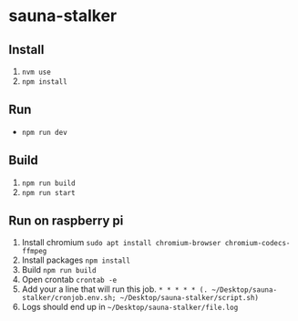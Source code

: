# sauna-stalker

## Install
1. `nvm use`
2. `npm install`

## Run
- `npm run dev`

## Build
1. `npm run build`
2. `npm run start`


## Run on raspberry pi
1. Install chromium `sudo apt install chromium-browser chromium-codecs-ffmpeg`
2. Install packages `npm install`
3. Build `npm run build`
4. Open crontab `crontab -e`
5. Add your a line that will run this job. `* * * * * (. ~/Desktop/sauna-stalker/cronjob.env.sh; ~/Desktop/sauna-stalker/script.sh)`
6. Logs should end up in `~/Desktop/sauna-stalker/file.log`
